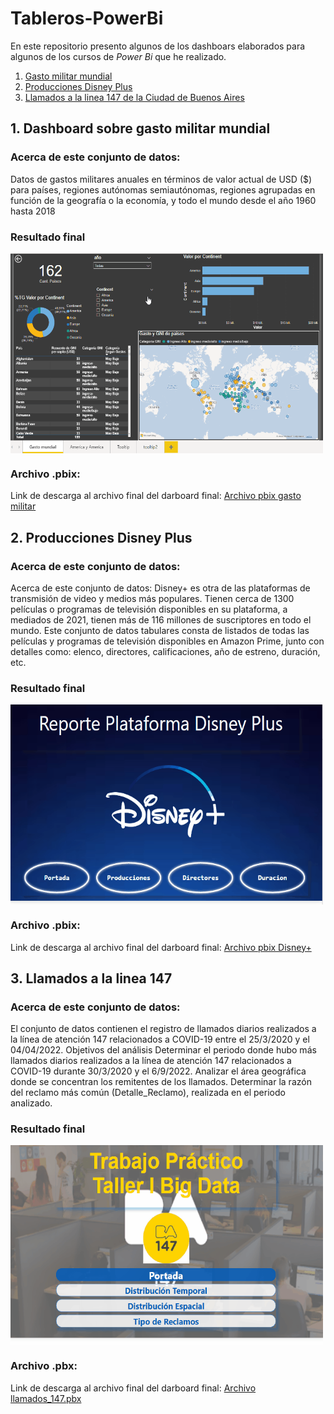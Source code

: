 # Tableros-PowerBi
En este repositorio presento algunos de los dashboars elaborados para algunos de los cursos de *Power Bi* que he realizado.

1. [Gasto militar mundial](#id1)
2. [Producciones Disney Plus](#id2)
3. [Llamados a la linea 147 de la Ciudad de Buenos Aires](#id3)

## 1. Dashboard sobre gasto militar mundial  <a name="id1"></a>

### Acerca de este conjunto de datos:
Datos de gastos militares anuales en términos de valor actual de USD ($) para países, regiones autónomas semiautónomas, regiones agrupadas en función de la geografía o la economía, y todo el mundo desde el año 1960 hasta 2018

### Resultado final
<img align="center" alt="GIF" src="https://github.com/f3derico1991/Tableros-PowerBi/blob/main/tableros-PowerBi/gasto-militar-utn/Animation.gif?raw=true" width="500" height="320" />

### Archivo .pbix:
Link de descarga al archivo final del darboard final: [Archivo pbix gasto militar](https://github.com/f3derico1991/Tableros-PowerBi/blob/main/tableros-PowerBi/disneyplus-coderhouse/Disney.pbix)


## 2. Producciones Disney Plus  <a name="id2"></a>
### Acerca de este conjunto de datos:
Acerca de este conjunto de datos: Disney+ es otra de las plataformas de transmisión de video y medios más populares. Tienen cerca de 1300 películas o programas de televisión disponibles en su plataforma, a mediados de 2021, tienen más de 116 millones de suscriptores en todo el mundo. Este conjunto de datos tabulares consta de listados de todas las películas y programas de televisión disponibles en Amazon Prime, junto con detalles como: elenco, directores, calificaciones, año de estreno, duración, etc.

### Resultado final
<img align="center" alt="GIF" src="https://github.com/f3derico1991/Tableros-PowerBi/blob/main/tableros-PowerBi/disneyplus-coderhouse/disney_coder.gif?raw=true" width="500" height="320" />


### Archivo .pbix:

Link de descarga al archivo final del darboard final: [Archivo pbix Disney+](https://github.com/f3derico1991/Tableros-PowerBi/blob/main/tableros-PowerBi/gasto-militar-utn/Herrera-federico.pbix)

## 3. Llamados a la linea 147  <a name="id3"></a>
### Acerca de este conjunto de datos:
El conjunto de datos contienen el registro de llamados diarios realizados a la línea de atención 147 relacionados a COVID-19 entre el 25/3/2020 y el 04/04/2022.
Objetivos del análisis
Determinar el periodo donde hubo más llamados diarios realizados a la línea de atención 147 relacionados a COVID-19 durante 30/3/2020 y el 6/9/2022. 
Analizar el área geográfica donde se concentran los remitentes de los llamados.
Determinar la razón del reclamo más común (Detalle_Reclamo), realizada en el periodo analizado.

### Resultado final
<img align="center" alt="GIF" src="https://github.com/f3derico1991/Tableros-PowerBi/blob/main/tableros-PowerBi/taller%20big%20data/Llamados_147.gif?raw=true" width="500" height="320" />

### Archivo .pbx:
Link de descarga al archivo final del darboard final: [Archivo llamados_147.pbx](https://github.com/f3derico1991/Tableros-PowerBi/blob/main/tableros-PowerBi/taller%20big%20data/Politicas_Publicas.pbix)
